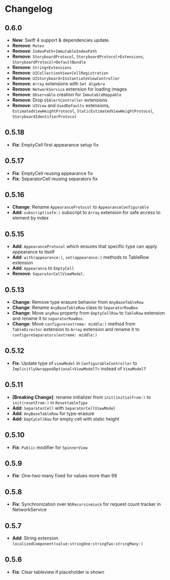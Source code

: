 # Changelog

## 0.6.0
- **New**: Swift 4 support & dependencies update.
- **Remove**: `Mutex`
- **Remove**: `IndexPath+ImmutableIndexPath`
- **Remove**: `StoryboardProtocol`, `StoryboardProtocol+Extensions`, `StoryboardProtocol+DefaultBundle`
- **Remove**: `String+Extensions`
- **Remove**: `UICollectionView+CellRegistration`
- **Remove**: `UIStoryboard+InstantiateViewController`
- **Remove**: `Array` extensions with `Set Algebra`
- **Remove**: `NetworkService` extension for loading images
- **Remove**: `Observable` creation for `ImmutableMappable`
- **Remove**: Drop `UIAlertController` extensions
- **Remove**: `UIView` and `UsedDefaults` extensions, `EstimatedViewHeightProtocol`, `StaticEstimatedViewHeightProtocol`, `StoryboardIdentifierProtocol`

## 0.5.18
- **Fix**: EmptyCell first appearance setup fix

## 0.5.17
- **Fix**: EmptyCell reusing appearance fix
- **Fix**: SeparatorCell reusing separators fix

## 0.5.16

- **Change**: Rename `AppearanceProtocol` to `AppearanceConfigurable`
- **Add**: `subscript(safe:)` subscript to `Array` extension for safe access to element by index

## 0.5.15

- **Add**: `AppearanceProtocol` which ensures that specific type can apply appearance to itself
- **Add**: `with(appearance:)`,  `set(appearance:)`  methods to TableRow extension
- **Add**: `Appearance` to `EmptyCell`
- **Remove**: `SeparatorCellViewModel`.

## 0.5.13

- **Change**: Remove type erasure behavior from `AnyBaseTableRow`
- **Change**: Rename `AnyBaseTableRow` class to `SeparatorRowBox`
- **Change**: Move `anyRow` property from `EmptyCellRow` to `TableRow` extension and rename it to `separatorRowBox`.
- **Change**: Move `configure(extreme: middle:)` method from `TableDirector` extension to `Array` extension and rename it to `configureSeparators(extreme: middle:)`

## 0.5.12

- **Fix**: Update type of `viewModel` in `ConfigurableController` to `ImplicitlyUwrappedOptional<ViewModelT>` instead of `ViewModelT`

## 0.5.11

- **[Breaking Change]**: rename initializer from `init(initialFrom:)` to `init(resetFrom:)` in `ResettableType`
- **Add**: `SeparatorCell` with `SeparatorCellViewModel`
- **Add**: `AnyBaseTableRow` for type-erasure
- **Add**: `EmptyCellRow` for empty cell with static height

## 0.5.10

- **Fix**: `Public` modifier for `SpinnerView` 

## 0.5.9

- **Fix**: One-two-many fixed for values more than 99

## 0.5.8

- **Fix**: Synchronization over `NSRecursiveLock` for request count tracker in NetworkService

## 0.5.7

- **Add**: String extension `localizedComponent(value:stringOne:stringTwo:stringMany:)`

## 0.5.6

- **Fix**: Clear tableview if placeholder is shown



